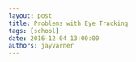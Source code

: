 ```yaml
---
layout: post
title: Problems with Eye Tracking
tags: [school]
date: 2016-12-04 13:00:00
authors: jayvarner
---
```

